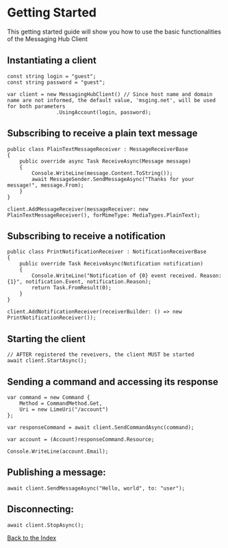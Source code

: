 # Getting Started

This getting started guide will show you how to use the basic functionalities of the Messaging Hub Client 

## Instantiating a client

```CSharp
const string login = "guest";
const string password = "guest";

var client = new MessagingHubClient() // Since host name and domain name are not informed, the default value, 'msging.net', will be used for both parameters
                .UsingAccount(login, password);
```

## Subscribing to receive a plain text message

```CSharp 
public class PlainTextMessageReceiver : MessageReceiverBase
{
    public override async Task ReceiveAsync(Message message)
    {
        Console.WriteLine(message.Content.ToString());
        await MessageSender.SendMessageAsync("Thanks for your message!", message.From);
    }
}

client.AddMessageReceiver(messageReceiver: new PlainTextMessageReceiver(), forMimeType: MediaTypes.PlainText);
```

## Subscribing to receive a notification

```CSharp 
public class PrintNotificationReceiver : NotificationReceiverBase
{
    public override Task ReceiveAsync(Notification notification)
    {
        Console.WriteLine("Notification of {0} event received. Reason: {1}", notification.Event, notification.Reason);
        return Task.FromResult(0);
    }
}

client.AddNotificationReceiver(receiverBuilder: () => new PrintNotificationReceiver());
```


## Starting the client

```CSharp 
// AFTER registered the reveivers, the client MUST be started
await client.StartAsync();
```

## Sending a command and accessing its response

```CSharp 
var command = new Command {
    Method = CommandMethod.Get,
    Uri = new LimeUri("/account")
};

var responseCommand = await client.SendCommandAsync(command);

var account = (Account)responseCommand.Resource;

Console.WriteLine(account.Email);
```

## Publishing a message:

```CSharp 
await client.SendMessageAsync("Hello, world", to: "user");
```

## Disconnecting:

```CSharp 
await client.StopAsync();
```

[Back to the Index](./index.md)